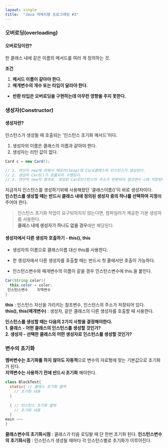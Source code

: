 ```yaml
---
layout: single
title:  "Java 객체지향 프로그래밍 #3"
---
```

### 오버로딩(overloading)
#### 오버로딩이란?
한 클래스 내에 같은 이름의 메서드를 여러 개 정의하는 것.   

**조건**  
1. **메서드 이름이 같아야 한다.**  
2. **매개변수의 개수 또는 타입이 달라야 한다.**  
- **반환 타입은 오버로딩을 구현하는데 아무런 영향을 주지 못한다.**

### 생성자(Constructor)
#### 생성자란?
인스턴스가 생성될 때 호출되는 '인스턴스 초기화 메서드'이다.
1. 생성자의 이름은 클래스의 이름과 같아야 한다.
2. 생성자는 리턴 값이 없다.  

```java
Card c = new Card();

// 1. 연산자 new에 의해서 메모리(heap)에 Card클래스의 인스턴스가 생성된다.
// 2. 생성자 Card()가 호출되어 수행된다.
// 3. 연산자 new의 결과로, 생성된 Card인스턴스의 주소가 반환되어 참조변수 c에 저장된다.
```  
지금까지 인스턴스를 생성하기위해 사용해왔던 '클래스이름()'이 바로 생성자이다.  
**인스턴스를 생성할 때는 반드시 클래스 내에 정의된 생성자 중의 하나를 선택하여 지정**해주어야 한다.  
> 인스턴스 초기화 작업이 요구되어지지 않는다면, 컴파일러가 제공한 기본 생성자를 사용한다.  
> **클래스 내에 생성자가 하나도 없을 경우**에만 해당된다.

#### 생성자에서 다른 생성자 호출하기 - this(), this
- 생성자의 이름으로 클래스이름 대신 this를 사용한다.
- 한 생성자에서 다른 생성자를 호출할 때는 반드시 첫 줄에서만 호출이 가능하다.  

- 인스턴스변수와 매개변수의 이름이 같을 경우 인스턴스변수에 this.을 붙인다.  
```java 
Car(String color){
  this.color = color;
 인스턴스변수    지역변수
}
```  
**this** : 인스턴스 자신을 가리키는 참조변수, 인스턴스의 주소가 저장되어 있다.  
**this(), this(매개변수)** : 생성자, 같은 클래스의 다른 생성자를 호출할 때 사용한다.

**인스턴스를 생성할 때는 다음의 2가지 사항을 결정해야한다.**  
**1. 클래스 - 어떤 클래스의 인스턴스를 생성할 것인가?**  
**2. 생성자 - 선택한 클래스의 어떤 생성자로 인스턴스를 생성할 것인가?**

### 변수의 초기화
**멤버변수는 초기화를 하지 않아도 자동적**으로 변수의 자료형에 맞는 기본값으로 초기화가 된다.  
**지역변수는 사용하기 전에 반드시 초기화** 해야한다.  

```java
class BlockTest{
  static{ // 클래스 초기화 블럭
    // 초기화 내용
  }
  
  { // 인스턴스 초기화 블럭
    // 초기화 내용
  }
main ~~~
}
```  
**클래스변수의 초기화시점** : 클래스가 터음 로딩돨 때 단 한번 초기화 된다.
**인스턴스변수의 초기화시점** : 인스턴스가 생성될 때마다 각 인스턴스별로 초기화가 이루어진다.

